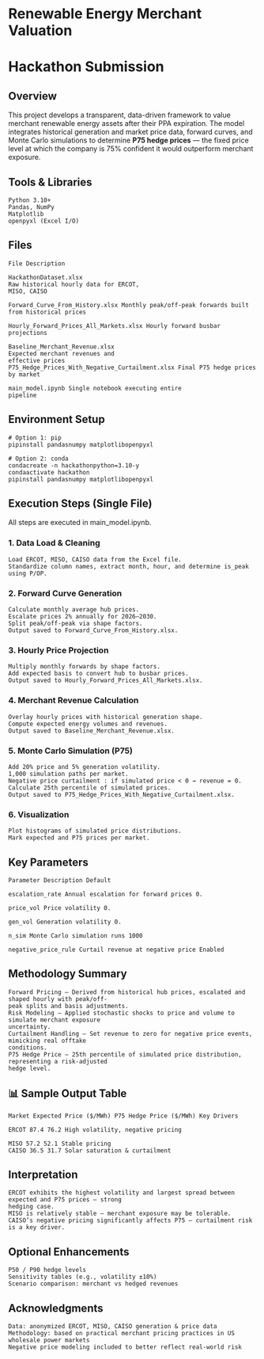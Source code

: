 # Renewable Energy Merchant Valuation

# Hackathon Submission

## Overview

This project develops a transparent, data-driven framework to value merchant renewable energy assets
after their PPA expiration. The model integrates historical generation and market price data, forward
curves, and Monte Carlo simulations to determine **P75 hedge prices** — the fixed price level at which the
company is 75% confident it would outperform merchant exposure.

## Tools & Libraries

```
Python 3.10+
Pandas, NumPy
Matplotlib
openpyxl (Excel I/O)
```
## Files

```
File Description
```
```
HackathonDataset.xlsx
Raw historical hourly data for ERCOT,
MISO, CAISO
```
```
Forward_Curve_From_History.xlsx Monthly peak/off-peak forwards built
from historical prices
```
```
Hourly_Forward_Prices_All_Markets.xlsx Hourly forward busbar projections
```
```
Baseline_Merchant_Revenue.xlsx
Expected merchant revenues and
effective prices
P75_Hedge_Prices_With_Negative_Curtailment.xlsx Final P75 hedge prices by market
```
```
main_model.ipynb Single notebook executing entire
pipeline
```
## Environment Setup

```
# Option 1: pip
pipinstall pandasnumpy matplotlibopenpyxl
```
```
# Option 2: conda
condacreate -n hackathonpython=3.10-y
condaactivate hackathon
pipinstall pandasnumpy matplotlibopenpyxl
```
## Execution Steps (Single File)

All steps are executed in main_model.ipynb.

### 1. Data Load & Cleaning

```
Load ERCOT, MISO, CAISO data from the Excel file.
Standardize column names, extract month, hour, and determine is_peak using P/OP.
```
### 2. Forward Curve Generation

```
Calculate monthly average hub prices.
Escalate prices 2% annually for 2026–2030.
Split peak/off-peak via shape factors.
Output saved to Forward_Curve_From_History.xlsx.
```
### 3. Hourly Price Projection

```
Multiply monthly forwards by shape factors.
Add expected basis to convert hub to busbar prices.
Output saved to Hourly_Forward_Prices_All_Markets.xlsx.
```
### 4. Merchant Revenue Calculation

```
Overlay hourly prices with historical generation shape.
Compute expected energy volumes and revenues.
Output saved to Baseline_Merchant_Revenue.xlsx.
```
### 5. Monte Carlo Simulation (P75)

```
Add 20% price and 5% generation volatility.
1,000 simulation paths per market.
Negative price curtailment : if simulated price < 0 → revenue = 0.
Calculate 25th percentile of simulated prices.
Output saved to P75_Hedge_Prices_With_Negative_Curtailment.xlsx.
```
### 6. Visualization

```
Plot histograms of simulated price distributions.
Mark expected and P75 prices per market.
```
## Key Parameters

```
Parameter Description Default
```
```
escalation_rate Annual escalation for forward prices 0.
```
```
price_vol Price volatility 0.
```
```
gen_vol Generation volatility 0.
```
```
n_sim Monte Carlo simulation runs 1000
```
```
negative_price_rule Curtail revenue at negative price Enabled 
```
## Methodology Summary

```
Forward Pricing — Derived from historical hub prices, escalated and shaped hourly with peak/off-
peak splits and basis adjustments.
Risk Modeling — Applied stochastic shocks to price and volume to simulate merchant exposure
uncertainty.
Curtailment Handling — Set revenue to zero for negative price events, mimicking real offtake
conditions.
P75 Hedge Price — 25th percentile of simulated price distribution, representing a risk-adjusted
hedge level.
```
## 📊 Sample Output Table

```
Market Expected Price ($/MWh) P75 Hedge Price ($/MWh) Key Drivers
```
```
ERCOT 87.4 76.2 High volatility, negative pricing
```
```
MISO 57.2 52.1 Stable pricing
CAISO 36.5 31.7 Solar saturation & curtailment
```
## Interpretation

```
ERCOT exhibits the highest volatility and largest spread between expected and P75 prices — strong
hedging case.
MISO is relatively stable — merchant exposure may be tolerable.
CAISO’s negative pricing significantly affects P75 — curtailment risk is a key driver.
```
## Optional Enhancements

```
P50 / P90 hedge levels
Sensitivity tables (e.g., volatility ±10%)
Scenario comparison: merchant vs hedged revenues
```
## Acknowledgments

```
Data: anonymized ERCOT, MISO, CAISO generation & price data
Methodology: based on practical merchant pricing practices in US wholesale power markets
Negative price modeling included to better reflect real-world risk
```


